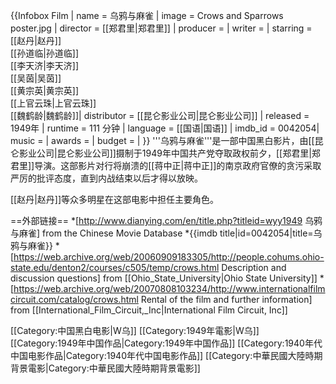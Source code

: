 {{Infobox Film |
  name     = 乌鸦与麻雀 |
  image          = Crows and Sparrows poster.jpg |
  director       = [[郑君里|郑君里]] |
  producer       = <!-- [[Xia_Yunhu|Xia Yunhu]],<br />[[Ren_Zongde|Ren Zongde]] -->|
  writer         = |
  starring       = [[赵丹|赵丹]]<br />[[孙道临|孙道临]]<br />[[李天济|李天济]]<br />[[吴茵|吴茵]]<br />[[黄宗英|黄宗英]]<br />[[上官云珠|上官云珠]]<br />[[魏鹤龄|魏鹤龄]]|
  distributor    =  [[昆仑影业公司|昆仑影业公司]] |
  released   = 1949年 |
  runtime        = 111 分钟 |
  language = [[国语|国语]] |
  imdb_id        = 0042054|
  music          = |
  awards         = |
  budget         = |
}}
'''乌鸦与麻雀'''是一部中国黑白影片，由[[昆仑影业公司|昆仑影业公司]]摄制于1949年中国共产党夺取政权前夕，[[郑君里|郑君里]]导演。这部影片对行将崩溃的[[蒋中正|蒋中正]]的南京政府官僚的贪污采取严厉的批评态度，直到内战结束以后才得以放映。 

[[赵丹|赵丹]]等众多明星在这部电影中担任主要角色。 

==外部链接==
*[http://www.dianying.com/en/title.php?titleid=wyy1949 乌鸦与麻雀] from the Chinese Movie Database
*{{imdb title|id=0042054|title=乌鸦与麻雀}} 
*[https://web.archive.org/web/20060909183305/http://people.cohums.ohio-state.edu/denton2/courses/c505/temp/crows.html Description and discussion questions] from [[Ohio_State_University|Ohio State University]]
*[https://web.archive.org/web/20070808103234/http://www.internationalfilmcircuit.com/catalog/crows.html Rental of the film and further information] from [[International_Film_Circuit,_Inc|International Film Circuit, Inc]]

[[Category:中国黑白电影|W乌]]
[[Category:1949年電影|W乌]]
[[Category:1949年中国作品|Category:1949年中国作品]]
[[Category:1940年代中国电影作品|Category:1940年代中国电影作品]]
[[Category:中華民國大陸時期背景電影|Category:中華民國大陸時期背景電影]]